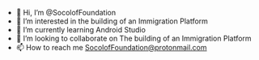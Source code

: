 - 👋 Hi, I’m @SocolofFoundation
- 👀 I’m interested in the building of an Immigration Platform
- 🌱 I’m currently learning Android Studio
- 💞️ I’m looking to collaborate on The building of an Immigration Platform
- 📫 How to reach me SocolofFoundation@protonmail.com

<!---
SocolofFoundation/SocolofFoundation is a ✨ special ✨ repository because its `README.md` (this file) appears on your GitHub profile.
You can click the Preview link to take a look at your changes.
--->

